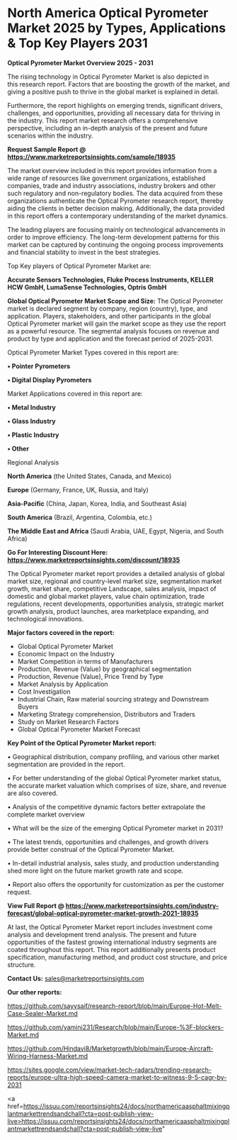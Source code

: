 # North America Optical Pyrometer Market 2025 by Types, Applications & Top Key Players 2031

<Strong> Optical Pyrometer Market Overview 2025 - 2031</strong>

The rising technology in Optical Pyrometer Market is also depicted in this research report. Factors that are boosting the growth of the market, and giving a positive push to thrive in the global market is explained in detail.

Furthermore, the report highlights on emerging trends, significant drivers, challenges, and opportunities, providing all necessary data for thriving in the industry. This report market research offers a comprehensive perspective, including an in-depth analysis of the present and future scenarios within the industry.

<strong>Request Sample Report @ <a href=https://www.marketreportsinsights.com/sample/18935>https://www.marketreportsinsights.com/sample/18935</a></strong>

The market overview included in this report provides information from a wide range of resources like government organizations, established companies, trade and industry associations, industry brokers and other such regulatory and non-regulatory bodies. The data acquired from these organizations authenticate the Optical Pyrometer research report, thereby aiding the clients in better decision making. Additionally, the data provided in this report offers a contemporary understanding of the market dynamics.

The leading players are focusing mainly on technological advancements in order to improve efficiency. The long-term development patterns for this market can be captured by continuing the ongoing process improvements and financial stability to invest in the best strategies.

Top Key players of Optical Pyrometer Market are:

<strong>Accurate Sensors Technologies, Fluke Process Instruments, KELLER HCW GmbH, LumaSense Technologies, Optris GmbH</strong>

<strong><b>Global Optical Pyrometer Market Scope and Size:</b></strong>
The Optical Pyrometer market is declared segment by company, region (country), type, and application. Players, stakeholders, and other participants in the global Optical Pyrometer market will gain the market scope as they use the report as a powerful resource. The segmental analysis focuses on revenue and product by type and application and the forecast period of 2025-2031.

Optical Pyrometer Market Types covered in this report are:

<strong>• Pointer Pyrometers

• Digital Display Pyrometers</strong>

Market Applications covered in this report are:

<strong>• Metal Industry

• Glass Industry

• Plastic Industry

• Other</strong> 

Regional Analysis

<strong>North America</strong> (the United States, Canada, and Mexico)

<strong>Europe</strong> (Germany, France, UK, Russia, and Italy)

<strong>Asia-Pacific</strong> (China, Japan, Korea, India, and Southeast Asia)

<strong>South America</strong> (Brazil, Argentina, Colombia, etc.)

<strong>The Middle East and Africa</strong> (Saudi Arabia, UAE, Egypt, Nigeria, and South Africa)

<strong>Go For Interesting Discount Here: <a href=https://www.marketreportsinsights.com/discount/18935>https://www.marketreportsinsights.com/discount/18935</a></strong>

The Optical Pyrometer market report provides a detailed analysis of global market size, regional and country-level market size, segmentation market growth, market share, competitive Landscape, sales analysis, impact of domestic and global market players, value chain optimization, trade regulations, recent developments, opportunities analysis, strategic market growth analysis, product launches, area marketplace expanding, and technological innovations.

<strong><b>Major factors covered in the report:</b></strong>
<ul>
  <li>Global Optical Pyrometer Market </li>
  <li>Economic Impact on the Industry</li>
  <li>Market Competition in terms of Manufacturers</li>
  <li>Production, Revenue (Value) by geographical segmentation</li>
  <li>Production, Revenue (Value), Price Trend by Type</li>
  <li>Market Analysis by Application</li>
  <li>Cost Investigation</li>
  <li>Industrial Chain, Raw material sourcing strategy and Downstream Buyers</li>
  <li>Marketing Strategy comprehension, Distributors and Traders</li>
  <li>Study on Market Research Factors</li>
  <li>Global Optical Pyrometer Market Forecast</li>
</ul>

<strong><b>Key Point of the Optical Pyrometer Market report:</b></strong>

• Geographical distribution, company profiling, and various other market segmentation are provided in the report.

• For better understanding of the global Optical Pyrometer market status, the accurate market valuation which comprises of size, share, and revenue are also covered.

• Analysis of the competitive dynamic factors better extrapolate the complete market overview

• What will be the size of the emerging Optical Pyrometer market in 2031?

• The latest trends, opportunities and challenges, and growth drivers provide better construal of the Optical Pyrometer Market.

• In-detail industrial analysis, sales study, and production understanding shed more light on the future market growth rate and scope.

• Report also offers the opportunity for customization as per the customer request.

<strong><b>View Full Report @ <a href=https://www.marketreportsinsights.com/industry-forecast/global-optical-pyrometer-market-growth-2021-18935>https://www.marketreportsinsights.com/industry-forecast/global-optical-pyrometer-market-growth-2021-18935</a></b></strong>


At last, the Optical Pyrometer Market report includes investment come analysis and development trend analysis. The present and future opportunities of the fastest growing international industry segments are coated throughout this report. This report additionally presents product specification, manufacturing method, and product cost structure, and price structure.

<strong>Contact Us:</strong>
sales@marketreportsinsights.com

<strong>Our other reports:</strong>

<a href=https://github.com/sayysaif/research-report/blob/main/Europe-Hot-Melt-Case-Sealer-Market.md>https://github.com/sayysaif/research-report/blob/main/Europe-Hot-Melt-Case-Sealer-Market.md</a>

<a href=https://github.com/yamini231/Research/blob/main/Europe-%3F-blockers-Market.md>https://github.com/yamini231/Research/blob/main/Europe-%3F-blockers-Market.md</a>

<a href=https://github.com/Hindavi8/Marketgrowth/blob/main/Europe-Aircraft-Wiring-Harness-Market.md>https://github.com/Hindavi8/Marketgrowth/blob/main/Europe-Aircraft-Wiring-Harness-Market.md</a>

<a href=https://sites.google.com/view/market-tech-radars/trending-research-reports/europe-ultra-high-speed-camera-market-to-witness-9-5-cagr-by-2031>https://sites.google.com/view/market-tech-radars/trending-research-reports/europe-ultra-high-speed-camera-market-to-witness-9-5-cagr-by-2031</a>

<a href=https://issuu.com/reportsinsights24/docs/northamericaasphaltmixingplantmarkettrendsandchall?cta=post-publish-view-live>https://issuu.com/reportsinsights24/docs/northamericaasphaltmixingplantmarkettrendsandchall?cta=post-publish-view-live</a>"
